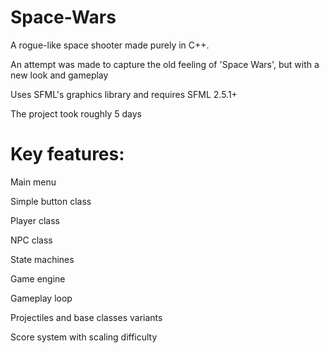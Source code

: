 # Space-Wars
A rogue-like space shooter made purely in C++. 

An attempt was made to capture the old feeling of 'Space Wars', but with a new look and gameplay

Uses SFML's graphics library and requires SFML 2.5.1+

The project took roughly 5 days

# Key features:

Main menu

Simple button class

Player class

NPC class

State machines

Game engine

Gameplay loop

Projectiles and base classes variants

Score system with scaling difficulty
